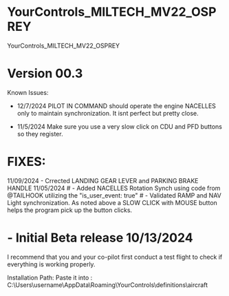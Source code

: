 # YourControls_MILTECH_MV22_OSPREY
YourControls_MILTECH_MV22_OSPREY

# Version 00.3
   Known Issues:
   - 12/7/2024 PILOT IN COMMAND should operate the engine NACELLES only to maintain synchronization. It isnt perfect but pretty close.

   - 11/5/2024 Make sure you use a very slow click on CDU and PFD buttons so they register. 


 # FIXES:
   11/09/2024 
      - Crrected LANDING GEAR LEVER and PARKING BRAKE HANDLE
   11/05/2024 
     # - Added NACELLES Rotation Synch using code from @TAILHOOK utilizing the  "is_user_event: true"
     # - Validated RAMP and NAV Light synchronization. As noted above a SLOW CLICK with MOUSE button helps the program pick up the button clicks. 
  # - Initial Beta release 10/13/2024

I recommend that you and your co-pilot first conduct a test flight to check if everything is working properly.

Installation Path: Paste it into : C:\Users\username\AppData\Roaming\YourControls\definitions\aircraft
